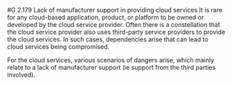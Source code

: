 #G 2.179 Lack of manufacturer support in providing cloud services
It is rare for any cloud-based application, product, or platform to be owned or developed by the cloud service provider. Often there is a constellation that the cloud service provider also uses third-party service providers to provide the cloud services. In such cases, dependencies arise that can lead to cloud services being compromised.

For the cloud services, various scenarios of dangers arise, which mainly relate to a lack of manufacturer support (ie support from the third parties involved).



